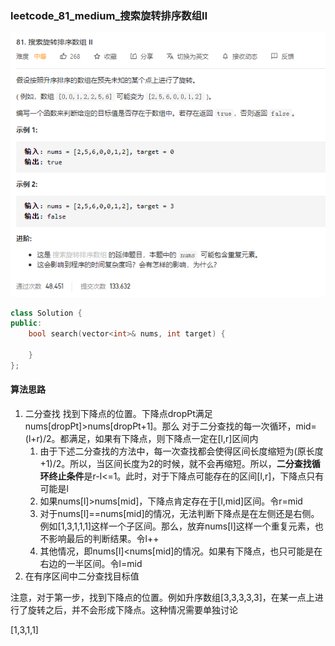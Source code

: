 ### leetcode_81_medium_搜索旋转排序数组Ⅱ

![image-20201230105351780](leetcode_81_medium_搜索旋转排序数组Ⅱ.assets/image-20201230105351780.png)

```c++
class Solution {
public:
    bool search(vector<int>& nums, int target) {
        
    }
};
```

#### 算法思路

1. 二分查找 找到下降点的位置。下降点dropPt满足nums[dropPt]>nums[dropPt+1]。那么 对于二分查找的每一次循环，mid=(l+r)/2。都满足，如果有下降点，则下降点一定在[l,r]区间内
   1. 由于下述二分查找的方法中，每一次查找都会使得区间长度缩短为(原长度+1)/2。所以，当区间长度为2的时候，就不会再缩短。所以，**二分查找循环终止条件**是r-l<=1。此时，对于下降点可能存在的区间[l,r]，下降点只有可能是l
   2. 如果nums[l]>nums[mid]，下降点肯定存在于[l,mid]区间。令r=mid
   3. 对于nums[l]==nums[mid]的情况，无法判断下降点是在左侧还是右侧。例如[1,3,1,1,1]这样一个子区间。那么，放弃nums[l]这样一个重复元素，也不影响最后的判断结果。令l++
   4. 其他情况，即nums[l]<nums[mid]的情况。如果有下降点，也只可能是在右边的一半区间。令l=mid
2. 在有序区间中二分查找目标值

注意，对于第一步，找到下降点的位置。例如升序数组[3,3,3,3,3]，在某一点上进行了旋转之后，并不会形成下降点。这种情况需要单独讨论

[1,3,1,1]